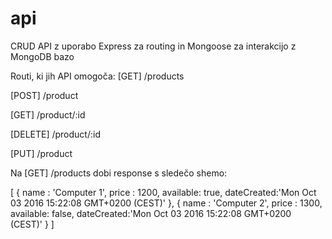 # api
CRUD API z uporabo Express za routing in Mongoose za interakcijo z MongoDB bazo

Routi, ki jih API omogoča:
[GET] /products

[POST] /product

[GET] /product/:id

[DELETE] /product/:id

[PUT] /product


Na  [GET] /products  dobi response s sledečo shemo:

[
  {
    name : 'Computer 1',
    price : 1200,
    available: true,
    dateCreated:'Mon Oct 03 2016 15:22:08 GMT+0200 (CEST)'
  },
  {
    name : 'Computer 2',
    price : 1300,
    available: false,
    dateCreated:'Mon Oct 03 2016 15:22:08 GMT+0200 (CEST)'
  }
]



